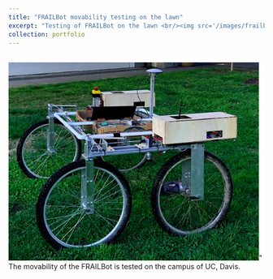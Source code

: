 ```yaml
---
title: "FRAILBot movability testing on the lawn"
excerpt: "Testing of FRAILBot on the lawn <br/><img src='/images/frailbot_mov.png'>"
collection: portfolio
---
```

<br/><img src='/images/frailbot_mov.png'>"
The movability of the FRAILBot is tested on the campus of UC, Davis.